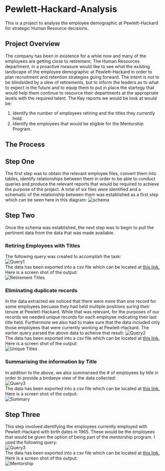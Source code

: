 # Pewlett-Hackard-Analysis
This is a project to analyse the employee demographic at Pewlett-Hackard for strategic Human Resource decisions.
## Project Overview
The company has been in existence for a while now and many of the employees are getting close to retirement. The Human Resources department, in a proactive measure would like to see what the existing landscape of the employee demographic at Pewlett-Hackard in order to plan recruitment and retention strategies going forward. The intent is not to be blindsided by a slew of retirements, but to inform the leaders as to what to expect in the future and to equip them to put in place the startegy that would help them continue to resource their departments at the appropriate levels with the required talent. The Key reports we would be look at would be:<br>
1. Identify the number of employees retiring and the titles they currently hold.
2. Identify the employees that would be eligible for the Mentorship Program.
## The Process
## Step One
The first step was to obtain the relevant employee files, convert them into tables, identify relationships between them in order to be able to conduct queries and produce the relevant reports that would be required to achieve the purpose of the project.
A total of six files were identified and a schematic of the relationship between them was established as a first step which can be seen here in this diagram:
![schema](https://github.com/lallben/Pewlett-Hackard-Analysis/blob/main/Analysis%20Projects%20Folder/Pewlett-Hackard-Analysis%20Folder/EmployeeDB.png)
## Step Two
Once the schema was established, the next step was to begin to pull the pertinent data from the data that was made available.<br>
### Retiring Employees with Titles
The following query was created to accomplish the task:<br>
![Query1](https://github.com/lallben/Pewlett-Hackard-Analysis/blob/main/Analysis%20Projects%20Folder/Pewlett-Hackard-Analysis%20Folder/query1.png)<br>
The data has been exported into a csv file which can be located at [this link.](https://github.com/lallben/Pewlett-Hackard-Analysis/blob/main/Analysis%20Projects%20Folder/Pewlett-Hackard-Analysis%20Folder/Data/retirement_titles.csv)
Here is a screen shot of the output:<br>
![Retirement Titles](https://github.com/lallben/Pewlett-Hackard-Analysis/blob/main/Analysis%20Projects%20Folder/Pewlett-Hackard-Analysis%20Folder/retirement_titles.png)<br>
### Eliminating duplicate records
In the data extracted we noticed that there were more than one record for some employees becuase they had held multiple positions suring their tenure at Pewlett-Hackard. While that was relevant, for the purposes of our records we needed unique records for each employee indicating their last title held. Furthermore we also had to make sure that the data included only those employees that were currently working at Pewlett-Hackard. The earlier query parsed the above data to acheive that result:
![Query2](https://github.com/lallben/Pewlett-Hackard-Analysis/blob/main/Analysis%20Projects%20Folder/Pewlett-Hackard-Analysis%20Folder/query2.png)<br>
The data has been exported into a csv file which can be located at [this link.](https://github.com/lallben/Pewlett-Hackard-Analysis/blob/main/Analysis%20Projects%20Folder/Pewlett-Hackard-Analysis%20Folder/Data/unique_titles.csv)
Here is a screen shot of the output:<br>
![Unique Titles](https://github.com/lallben/Pewlett-Hackard-Analysis/blob/main/Analysis%20Projects%20Folder/Pewlett-Hackard-Analysis%20Folder/unique_titles.png)<br>
### Summarising the information by Title
In addition to the above, we also summarised the # of employees by title in order to provide a birdseye view of the data collected:<br>
![Query3](https://github.com/lallben/Pewlett-Hackard-Analysis/blob/main/Analysis%20Projects%20Folder/Pewlett-Hackard-Analysis%20Folder/query3.png)<br>
The data has been exported into a csv file which can be located at [this link.](https://github.com/lallben/Pewlett-Hackard-Analysis/blob/main/Analysis%20Projects%20Folder/Pewlett-Hackard-Analysis%20Folder/Data/retiring_titles.csv)<br>
Here is a screen shot of the output:<br>
![Summary](https://github.com/lallben/Pewlett-Hackard-Analysis/blob/main/Analysis%20Projects%20Folder/Pewlett-Hackard-Analysis%20Folder/summary_titles.png)<br>
## Step Three
This step involved identifying the employees currently employed with Pewlett-Hackard with birth dates in 1965. These would be the employees that would be given the option of being part of the mentorship program. I used the following query:<br>
![Query3](https://github.com/lallben/Pewlett-Hackard-Analysis/blob/main/Analysis%20Projects%20Folder/Pewlett-Hackard-Analysis%20Folder/query3.png)<br>
The data has been exported into a csv file which can be located at [this link.](https://github.com/lallben/Pewlett-Hackard-Analysis/blob/main/Analysis%20Projects%20Folder/Pewlett-Hackard-Analysis%20Folder/Data/mentorship_eligibility.csv)
Here is a screen shot of the output:<br>
![Mentorship](https://github.com/lallben/Pewlett-Hackard-Analysis/blob/main/Analysis%20Projects%20Folder/Pewlett-Hackard-Analysis%20Folder/mentorship_eligibility.png)<br>
